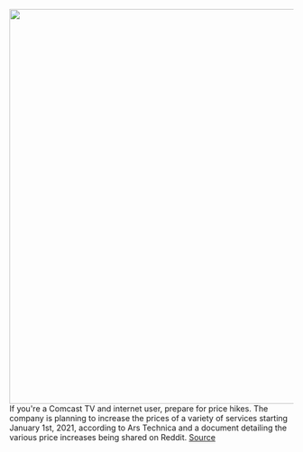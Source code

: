 <img src='https://cdn.vox-cdn.com/thumbor/FdZfHqbqui6k_vKW-pihgSe4XnQ=/0x0:2040x1360/1200x800/filters:focal(857x517:1183x843)/cdn.vox-cdn.com/uploads/chorus_image/image/67983791/acastro_180525_1777_comcast_0002.0.jpg' width='700px' /><br/>
If you're a Comcast TV and internet user, prepare for price hikes. The company is planning to increase the prices of a variety of services starting January 1st, 2021, according to Ars Technica and a document detailing the various price increases being shared on Reddit.
<a href='https://www.theverge.com/2020/11/25/21719695/comcast-internet-tv-cost-bill-increase-price-2021'> Source <a/>